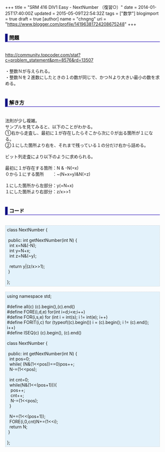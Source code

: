 +++
title = "SRM 416 DIV1 Easy - NextNumber （復習○）"
date = 2014-01-25T17:40:00Z
updated = 2015-05-09T22:54:32Z
tags = ["数学"]
blogimport = true
draft = true
[author]
	name = "chngng"
	uri = "https://www.blogger.com/profile/14196381724208675248"
+++

<div dir="ltr" style="text-align: left;" trbidi="on"><h3 style="border-bottom: 2px solid slateblue; border-left: 8px solid navy; color: black; padding: 0px 0px 1px 5px;">問題 </h3><br /><a href="http://community.topcoder.com/stat?c=problem_statement&amp;pm=8576&amp;rd=13507" target="_blank">http://community.topcoder.com/stat?c=problem_statement&amp;pm=8576&amp;rd=13507</a><br /><br />・整数Ｎが与えられる。<br />・整数Ｎを２進数にしたときの１の数が同じで、かつＮより大きい最小の数を求める。<br /><br /><h3 style="border-bottom: 2px solid slateblue; border-left: 8px solid navy; color: black; padding: 0px 0px 1px 5px;">解き方 </h3><br />法則が少し複雑。<br />サンプルを見てみると、以下のことがわかる。<br />①右から走査し、最初に１が存在したらそこから次に０が出る箇所が１になる。<br />②１にした箇所より右を、それまで残っている１の分だけ右から詰める。<br /><br />ビット列走査により以下のように求められる。<br /><br />最初に１が存在する箇所：N &amp; -N(=x)<br />０から１にする箇所　　：~(N+x=y)&amp;N(=z)<br /><br />１にした箇所から左部分：y(=N+x)<br />１にした箇所より右部分：z/x&gt;&gt;1<br /><br /><h3 style="border-bottom: 2px solid slateblue; border-left: 8px solid navy; color: black; padding: 0px 0px 1px 5px;">コード </h3><br /><div style="background-color: #e3f2fb; border: 1px dotted #CCCCCC; padding: 5px;">class NextNumber {<br /><br /><span class="Apple-tab-span" style="white-space: pre;"> </span>public: int getNextNumber(int N) {<br /><span class="Apple-tab-span" style="white-space: pre;">  </span>int x=N&amp;(-N);<br /><span class="Apple-tab-span" style="white-space: pre;">  </span>int y=N+x;<br /><span class="Apple-tab-span" style="white-space: pre;">  </span>int z=N&amp;(~y);<br /><br /><span class="Apple-tab-span" style="white-space: pre;">  </span>return y|(z/x&gt;&gt;1);<br /><span class="Apple-tab-span" style="white-space: pre;"> </span>}<br /><br />};</div><br /><div style="background-color: #e3f2fb; border: 1px dotted #CCCCCC; padding: 5px;">using namespace std;<br /><br />#define all(c) (c).begin(),(c).end()<br />#define FORE(i,d,e) for(int i=d;i&lt;e;i++)<br />#define FOR(i,s,e) for (int i = int(s); i != int(e); i++)<br />#define FORIT(i,c) for (typeof((c).begin()) i = (c).begin(); i != (c).end(); i++)<br />#define ISEQ(c) (c).begin(), (c).end()<br /><br />class NextNumber {<br /><br /><span class="Apple-tab-span" style="white-space: pre;"> </span>public: int getNextNumber(int N) {<br /><span class="Apple-tab-span" style="white-space: pre;">  </span>int pos=0;<br /><span class="Apple-tab-span" style="white-space: pre;">  </span>while( (N&amp;(1&lt;&lt;pos))==0)pos++;<br /><span class="Apple-tab-span" style="white-space: pre;">  </span>N-=(1&lt;&lt;pos);<br /><br /><span class="Apple-tab-span" style="white-space: pre;">  </span>int cnt=0;<br /><span class="Apple-tab-span" style="white-space: pre;">  </span>while(N&amp;(1&lt;&lt;(pos+1))){<br /><span class="Apple-tab-span" style="white-space: pre;">   </span>pos++;<br /><span class="Apple-tab-span" style="white-space: pre;">   </span>cnt++;<br /><span class="Apple-tab-span" style="white-space: pre;">   </span>N-=(1&lt;&lt;pos);<br /><span class="Apple-tab-span" style="white-space: pre;">  </span>}<br /><span class="Apple-tab-span" style="white-space: pre;">  </span><br /><span class="Apple-tab-span" style="white-space: pre;">  </span>N+=(1&lt;&lt;(pos+1));<br /><span class="Apple-tab-span" style="white-space: pre;">  </span>FORE(i,0,cnt)N+=(1&lt;&lt;i);<br /><span class="Apple-tab-span" style="white-space: pre;">  </span>return N;<br /><span class="Apple-tab-span" style="white-space: pre;"> </span>}<br /><br />};</div></div>
